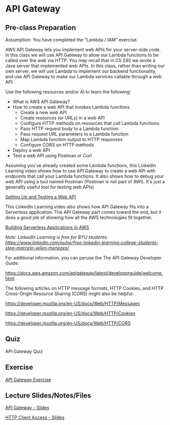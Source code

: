 # API Gateway

## Pre-class Preparation

Assumption: You have completed the “Lambda / IAM” exercise.

AWS API Gateway lets you implement web APIs for your server-side code.  In this class we will use API Gateway to allow our Lambda functions to be called over the web via HTTP.  You may recall that in CS 240 we wrote a Java server that implemented web APIs.  In this class, rather than writing our own server, we will use Lambda to implement our backend functionality, and use API Gateway to make our Lambda services callable through a web API.

Use the following resources and/or AI to learn the following:

- What is AWS API Gateway?
- How to create a web API that invokes Lambda functions
    - Create a new web API
    - Create resources (or URLs) in a web API
    - Configure HTTP methods on resources that call Lambda functions
    - Pass HTTP request body to a Lambda function
    - Pass request URL parameters to a Lambda function
    - Map Lambda function output to HTTP responses
    - Configure CORS on HTTP methods
- Deploy a web API
- Test a web API using Postman or Curl
 
Assuming you've already created some Lambda functions, this LinkedIn Learning video shows how to use API Gateway to create a web API with endpoints that call your Lambda functions. It also shows how to debug your web API using a tool named Postman (Postman is not part of AWS. It's just a generallly useful tool for testing web APIs)

[Setting Up and Testing a Web API](https://www.linkedin.com/learning/building-serverless-apps-on-aws-2/set-up-your-get-api-gateway
)

This LinkedIn Learning video also shows how API Gateway fits into a Serverless application. The API Gateway part comes toward the end, but it does a good job of showing how all the AWS technologies fit together.

[Building Serverless Applications in AWS](https://www.linkedin.com/learning/building-serverless-applications-in-aws/)

*Note: LinkedIn Learning is free for BYU students: https://www.linkedin.com/pulse/free-linkedin-learning-college-students-step-marcelo-wilen-menezes/*

For additional information, you can peruse the The API Gateway Developer Guide:

https://docs.aws.amazon.com/apigateway/latest/developerguide/welcome.html

The following articles on HTTP message formats, HTTP Cookies, and HTTP Cross-Origin Resource Sharing (CORS) might also be helpful:

https://developer.mozilla.org/en-US/docs/Web/HTTP/Messages

https://developer.mozilla.org/en-US/docs/Web/HTTP/Cookies

https://developer.mozilla.org/en-US/docs/Web/HTTP/CORS

 ## Quiz

 API Gateway Quiz

 ## Exercise

 [API Gateway Exercise](./api-gateway-exercise.md)

 ## Lecture Slides/Notes/Files

[API Gateway - Slides](https://docs.google.com/presentation/d/1YkFMAswitpwDzP6H7PZeFvjWQMLCdEQb9miM4_VKhd4/edit?usp=sharing)

[HTTP Client Access - Slides](https://docs.google.com/presentation/d/1KDbl2Q1mgEi3gz0-OPshw_FUfjZ-NJOMKJ8Nx5VO9tk/edit?usp=sharing)
